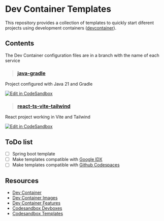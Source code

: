 # Dev Container Templates

This repository provides a collection of templates to quickly start diferent projects using development containers ([devcontainer](https://containers.dev/)).

## Contents

The Dev Container configuration files are in a branch with the name of each service

> ### [java-gradle](./java-gradle)

Project configured with Java 21 and Gradle

[![Edit in CodeSandbox](https://codesandbox.io/static/img/play-codesandbox.svg)](https://githubbox.com/bxacosta/devcontainer-templates/tree/codesandbox/java-gradle)

> ### [react-ts-vite-tailwind](./react-ts-vite-tailwind)

React project working in Vite and Tailwind

[![Edit in CodeSandbox](https://codesandbox.io/static/img/play-codesandbox.svg)](https://githubbox.com/bxacosta/devcontainer-templates/tree/codesandbox/react-ts-vite-tailwind)

## ToDo list

- [ ] Spring boot template
- [ ] Make templates compatible with [Google IDX](https://idx.dev/)
- [ ] Make templates compatible with [Github Codespaces](https://github.com/features/codespaces)

## Resources

- [Dev Container](https://containers.dev/)
- [Dev Container Images](https://github.com/devcontainers/images)
- [Dev Container Features](https://github.com/devcontainers/features)
- [Codesandbox Devboxes](https://codesandbox.io/docs/learn/devboxes/overview)
- [Codesandbox Templates](https://github.com/codesandbox/sandbox-templates)
